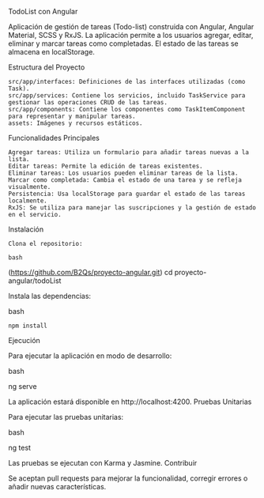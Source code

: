 TodoList con Angular

Aplicación de gestión de tareas (Todo-list) construida con Angular, Angular Material, SCSS y RxJS. La aplicación permite a los usuarios agregar, editar, eliminar y marcar tareas como completadas. El estado de las tareas se almacena en localStorage.

Estructura del Proyecto

    src/app/interfaces: Definiciones de las interfaces utilizadas (como Task).
    src/app/services: Contiene los servicios, incluido TaskService para gestionar las operaciones CRUD de las tareas.
    src/app/components: Contiene los componentes como TaskItemComponent para representar y manipular tareas.
    assets: Imágenes y recursos estáticos.

Funcionalidades Principales

    Agregar tareas: Utiliza un formulario para añadir tareas nuevas a la lista.
    Editar tareas: Permite la edición de tareas existentes.
    Eliminar tareas: Los usuarios pueden eliminar tareas de la lista.
    Marcar como completada: Cambia el estado de una tarea y se refleja visualmente.
    Persistencia: Usa localStorage para guardar el estado de las tareas localmente.
    RxJS: Se utiliza para manejar las suscripciones y la gestión de estado en el servicio.

Instalación

    Clona el repositorio:

    bash

(https://github.com/B2Qs/proyecto-angular.git)
cd proyecto-angular/todoList

Instala las dependencias:

bash

    npm install

Ejecución

Para ejecutar la aplicación en modo de desarrollo:

bash

ng serve

La aplicación estará disponible en http://localhost:4200.
Pruebas Unitarias

Para ejecutar las pruebas unitarias:

bash

ng test

Las pruebas se ejecutan con Karma y Jasmine.
Contribuir

Se aceptan pull requests para mejorar la funcionalidad, corregir errores o añadir nuevas características.
